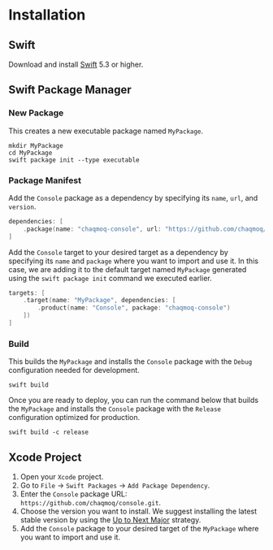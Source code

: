 # Installation

## Swift

Download and install [Swift](https://swift.org/download) 5.3 or higher.

## Swift Package Manager

### New Package

This creates a new executable package named `MyPackage`.

```shell
mkdir MyPackage
cd MyPackage
swift package init --type executable
```

### Package Manifest

Add the `Console` package as a dependency by specifying its `name`, `url`, and `version`.

```swift
dependencies: [
    .package(name: "chaqmoq-console", url: "https://github.com/chaqmoq/console.git", from: "1.0.0")
]
```

Add the `Console` target to your desired target as a dependency by specifying its `name` and `package` where you want to import and use it. In this case, we are adding it to the default target named `MyPackage` generated using the `swift package init` command we executed earlier.

```swift
targets: [
    .target(name: "MyPackage", dependencies: [
        .product(name: "Console", package: "chaqmoq-console")
    ])
]
```

### Build

This builds the `MyPackage` and installs the `Console` package with the `Debug` configuration needed for development.

```shell
swift build
```

Once you are ready to deploy, you can run the command below that builds the `MyPackage` and installs the `Console` package with the `Release` configuration optimized for production.

```shell
swift build -c release
```

## Xcode Project

1. Open your `Xcode` project.
2. Go to `File` -> `Swift Packages` -> `Add Package Dependency`.
3. Enter the `Console` package URL: `https://github.com/chaqmoq/console.git`.
4. Choose the version you want to install. We suggest installing the latest stable version by using the [Up to Next Major](https://developer.apple.com/documentation/swift_packages/package/dependency/requirement/2878218-uptonextmajor) strategy.
5. Add the `Console` package to your desired target of the `MyPackage` where you want to import and use it.
